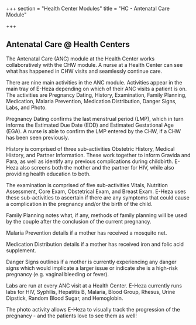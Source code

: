 +++
section = "Health Center Modules"
title = "HC - Antenatal Care Module"

+++
## **Antenatal Care @ Health Centers**

The Antenatal Care (ANC) module at the Health Center works collaboratively with the CHW module. A nurse at a Health Center can see what has happened in CHW visits and seamlessly continue care.

There are nine main activities in the ANC module. Activities appear in the main tray of E-Heza depending on which of their ANC visits a patient is on. The activities are Pregnancy Dating, History, Examination, Family Planning, Medication, Malaria Prevention, Medication Distribution, Danger Signs, Labs, and Photo.

Pregnancy Dating confirms the last menstrual period (LMP), which in turn informs the Estimated Due Date (EDD) and Estimated Gestational Age (EGA). A nurse is able to confirm the LMP entered by the CHW, if a CHW has been seen previously.

History is comprised of three sub-activities Obstetric History, Medical History, and Partner Information. These work together to inform Gravida and Para, as well as identify any previous complications during childbirth. E-Heza also screens both the mother and the partner for HIV, while also providing health education to both.

The examination is comprised of five sub-activities Vitals, Nutrition Assessment, Core Exam, Obstetrical Exam, and Breast Exam. E-Heza uses these sub-activities to ascertain if there are any symptoms that could cause a complication in the pregnancy and/or the birth of the child.

Family Planning notes what, if any, methods of family planning will be used by the couple after the conclusion of the current pregnancy.

Malaria Prevention details if a mother has received a mosquito net.

Medication Distribution details if a mother has received iron and folic acid supplement.

Danger Signs outlines if a mother is currently experiencing any danger signs which would implicate a larger issue or indicate she is a high-risk pregnancy (e.g. vaginal bleeding or fever).

Labs are run at every ANC visit at a Health Center. E-Heza currently runs labs for HIV, Syphilis, Hepatitis B, Malaria, Blood Group, Rhesus, Urine Dipstick, Random Blood Sugar, and Hemoglobin.

The photo activity allows E-Heza to visually track the progression of the pregnancy - and the patients love to see them as well!